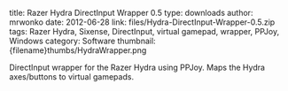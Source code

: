 title: Razer Hydra DirectInput Wrapper 0.5
type: downloads
author: mrwonko
date: 2012-06-28
link: files/Hydra-DirectInput-Wrapper-0.5.zip
tags: Razer Hydra, Sixense, DirectInput, virtual gamepad, wrapper, PPJoy, Windows
category: Software
thumbnail: {filename}thumbs/HydraWrapper.png

DirectInput wrapper for the Razer Hydra using PPJoy. Maps the Hydra axes/buttons to virtual gamepads.
